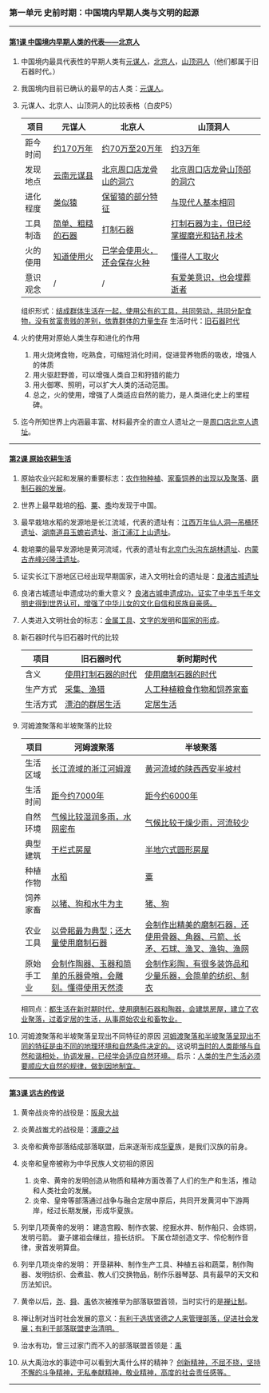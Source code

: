 ### 第一单元 史前时期：中国境内早期人类与文明的起源

---

#### [第1课 中国境内早期人类的代表——北京人](./%E7%AC%AC1%E8%AF%BE%20%E4%B8%AD%E5%9B%BD%E5%A2%83%E5%86%85%E6%97%A9%E6%9C%9F%E4%BA%BA%E7%B1%BB%E7%9A%84%E4%BB%A3%E8%A1%A8%E2%80%94%E2%80%94%E5%8C%97%E4%BA%AC%E4%BA%BA.html)

1. 中国境内最具代表性的早期人类有<u>元谋人</u>，<u>北京人</u>，<u>山顶洞人</u>（他们都属于旧石器时代。）

2. 我国境内目前已确认的最早的古人类：<u>元谋人</u>。

3. 元谋人、北京人、山顶洞人的比较表格（白皮P5）

    |项目|元谋人|北京人|山顶洞人|
    | - | - | - | - |
    |距今时间|<u>约170万年</u>|<u>约70万至20万年</u>|<u>约3万年</u>|
    |发现地点|<u>云南元谋县</u>|<u>北京周口店龙骨山的洞穴</u>|<u>北京周口店龙骨山顶部的洞穴</u>|
    |进化程度|<u>类似猿</u>|<u>保留猿的部分特征</u>|<u>与现代人基本相同</u>|
    |工具制造|<u>简单、粗糙的石器</u>|<u>打制石器</u>|<u>打制石器为主，但已经掌握磨光和钻孔技术</u>|
    |火的使用|<u>知道使用火</u>|<u>已学会使用火，还会保存火种</u>|<u>懂得人工取火</u>|
    |意识观念|/|/|<u>有爱美意识，也会埋葬逝者</u>|

    组织形式：<u>结成群体生活在一起，使用公有的工具，共同劳动，共同分配食物，没有贫富贵贱的差别，依靠群体的力量生存</u>
    生活时代：<u>旧石器时代</u>

3. 火的使用对原始人类生存和进化的作用
    1. 用火烧烤食物，吃熟食，可缩短消化时间，促进营养物质的吸收，增强人的体质
    2. 用火驱赶野兽，可以增强人类自卫和狩猎的能力
    3. 用火御寒、照明，可以扩大人类的活动范围。
    4. 总之，火的使用，增强了人类适应自然的能力，是人类进化史上的里程碑。

4. 迄今所知世界上内涵最丰富、材料最齐全的直立人遗址之一是<u>周口店北京人遗址</u>。

---

#### [第2课 原始农耕生活](./%E7%AC%AC2%E8%AF%BE%20%E5%8E%9F%E5%A7%8B%E5%86%9C%E8%80%95%E7%94%9F%E6%B4%BB.html)

1. 原始农业兴起和发展的重要标志：<u>农作物种植</u>、<u>家畜饲养的出现以及聚落</u>、<u>磨制石器的发展</u>。

2. 世界上最早栽培的<u>稻</u>、<u>粟</u>、<u>黍</u>均发现于中国。

3. 最早栽培水稻的发源地是长江流域，代表的遗址有：<u>江西万年仙人洞—吊桶环遗址</u>、<u>湖南道县玉蟾岩遗址</u>、<u>浙江浦江上山遗址</u>。

4. 栽培粟的最早发源地是黄河流域，代表的遗址有<u>北京门头沟东胡林遗址</u>、<u>内蒙古赤峰兴隆洼遗址</u>。

5. 证实长江下游地区已经出现早期国家，进入文明社会的遗址是：<u>良渚古城遗址</u>

6. 良渚古城遗址申遗成功的重大意义？
    <u>良渚古城申遗成功，证实了中华五千年文明史得到世界认可，增强了中华儿女的文化自信和民族自豪感。</u>

7. 人类进入文明社会的标志：<u>金属工具</u>、<u>文字的发明</u>和<u>国家的形成</u>。

8. 新石器时代与旧石器时代的比较

    |项目|旧石器时代|新时期时代|
    | -------- | ------------------ | -------------------------- |
    | 含义     |<u>使用打制石器的时代</u>|<u>使用磨制石器的时代</u>|
    | 生产方式 |<u>采集、渔猎</u>|<u>人工种植粮食作物和饲养家畜</u>|
    | 生活方式 |<u>漂泊的群居生活</u>|<u>定居生活</u>|

9. 河姆渡聚落和半坡聚落的比较

    | 项目       | 河姆渡聚落| 半坡聚落|
    | ---------- | - | - |
    | 生活区域   | <u>长江流域的浙江河姆渡</u>| <u>黄河流域的陕西西安半坡村</u>|
    | 生活时间   | <u>距今约7000年</u>| <u>距今约6000年</u>|
    | 自然环境   | <u>气候比较湿润多雨，水网密布</u>| <u>气候比较干燥少雨，河流较少</u>|
    | 典型建筑   | <u>干栏式房屋</u>| <u>半地穴式圆形房屋</u>|
    | 种植作物   | <u>水稻</u>| <u>粟</u>|
    | 饲养家畜   | <u>以猪、狗和水牛为主</u>| <u>猪、狗</u>|
    | 农业工具   | <u>以骨耜最为典型；还大量使用磨制石器</u>| <u>会制作出精美的磨制石器，还使用骨器、角器、弓箭、长矛、石球、渔叉、渔钩、渔网</u>|
    | 原始手工业 | <u>会制作陶器、玉器和简单的乐器骨哨，会雕刻。懂得使用天然漆</u>| <u>会制作彩陶，有很多装饰品和少量乐器，会简单的纺织、制衣</u>|

    相同点：<u>都生活在新时期时代，使用磨制石器和陶器，会建筑房屋，建立了农业聚落，过着定居的生活，从事原始农业和畜牧业。</u>

10. 河姆渡聚落和半坡聚落呈现出不同特征的原因
    <u>河姆渡聚落和半坡聚落呈现出不同的特征是由不同的地理环境和自然条件决定的。</u>
    这说明<u>当时的人类能够与自然和谐相处，协调发展，已经学会适应自然环境。</u>
    启示：<u>人类的生产生活必须要顺应大自然的规律，做到因地制宜。</u>

---

#### [第3课 远古的传说](./%E7%AC%AC3%E8%AF%BE%20%E8%BF%9C%E5%8F%A4%E7%9A%84%E4%BC%A0%E8%AF%B4.html)

1. 黄帝战炎帝的战役是：<u>阪泉大战</u>
2. 炎黄战蚩尤的战役是：<u>涿鹿之战</u>
3. 炎帝和黄帝部落结成部落联盟，后来逐渐形成<u>华夏</u>族，是我们汉族的前身。
4. 炎帝和皇帝被称为中华民族人文初祖的原因
    1. 炎帝、黄帝的发明创造从物质和精神方面改善了人们的生产和生活，推动和人类社会的发展。
    2. 炎帝、皇帝等部落通过战争与融合定居中原后，共同开发黄河中下游两岸，经过长期发展，形成华夏族。

5. 列举几项黄帝的发明：
    建造宫殿、制作衣裳、挖掘水井、制作船只、会炼铜，发明弓箭。
    妻子嫘祖会缫丝，擅长纺织。
    下属仓颉创造文字、伶伦制作音律，隶首发明算盘。

6. 列举几项炎帝的发明：
    开垦耕种、制作生产工具、种植五谷和蔬菜，制作陶器、发明纺织、会煮盐、教人们交换物品，制作乐器琴瑟、具有最早的天文和历法知识。

7. 黄帝以后，<u>尧</u>、<u>舜</u>、<u>禹</u>依次被推举为部落联盟首领，当时实行的是<u>禅让制</u>。

8. 禅让制对当时社会发展的意义：<u>有利于选拔贤德之人来管理部落，促进社会发展；有利于部落联盟吏治清明。</u>

9. 治水有功，曾三过家门而不入的部落联盟首领是：<u>禹</u>

10. 从大禹治水的事迹中可以看到大禹什么样的精神？
    <u>创新精神，不屈不挠，坚持不懈的斗争精神，无私奉献精神，敬业精神，高度的社会责任感等。</u>

---